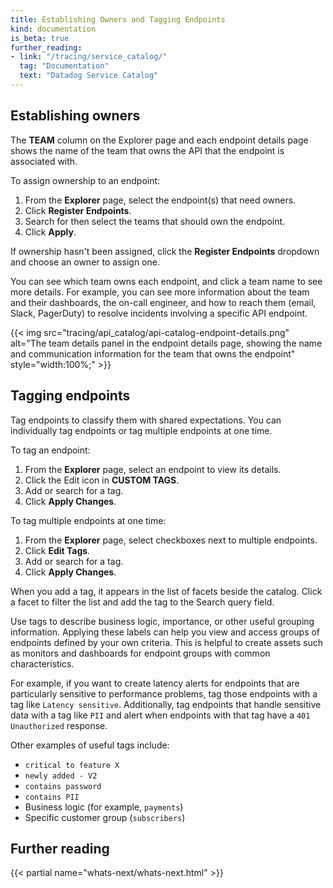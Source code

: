```yaml
---
title: Establishing Owners and Tagging Endpoints
kind: documentation
is_beta: true
further_reading:
- link: "/tracing/service_catalog/"
  tag: "Documentation"
  text: "Datadog Service Catalog"
---
```


<!-- image TKTK -->

## Establishing owners

The **TEAM** column on the Explorer page and each endpoint details page shows the name of the team that owns the API that the endpoint is associated with.

To assign ownership to an endpoint:

1. From the **Explorer** page, select the endpoint(s) that need owners.
2. Click **Register Endpoints**.
3. Search for then select the teams that should own the endpoint.
4. Click **Apply**.

If ownership hasn't been assigned, click the **Register Endpoints** dropdown and choose an owner to assign one.

You can see which team owns each endpoint, and click a team name to see more details. For example, you can see more information about the team and their dashboards, the on-call engineer, and how to reach them (email, Slack, PagerDuty) to resolve incidents involving a specific API endpoint.

{{< img src="tracing/api_catalog/api-catalog-endpoint-details.png" alt="The team details panel in the endpoint details page, showing the name and communication information for the team that owns the endpoint" style="width:100%;" >}}

<!--## Assess monitoring gaps TKTK -->

## Tagging endpoints

Tag endpoints to classify them with shared expectations. You can individually tag endpoints or tag multiple endpoints at one time.

To tag an endpoint:

1. From the **Explorer** page, select an endpoint to view its details.
2. Click the Edit icon in **CUSTOM TAGS**.
3. Add or search for a tag.
4. Click **Apply Changes**.

To tag multiple endpoints at one time:

1. From the **Explorer** page, select checkboxes next to multiple endpoints.
2. Click **Edit Tags**.
3. Add or search for a tag.
4. Click **Apply Changes**.

When you add a tag, it appears in the list of facets beside the catalog. Click a facet to filter the list and add the tag to the Search query field.

Use tags to describe business logic, importance, or other useful grouping information. Applying these labels can help you view and access groups of endpoints defined by your own criteria. This is helpful to create assets such as monitors and dashboards for endpoint groups with common characteristics.

For example, if you want to create latency alerts for endpoints that are particularly sensitive to performance problems, tag those endpoints with a tag like `Latency sensitive`. Additionally, tag endpoints that handle sensitive data with a tag like `PII` and alert when endpoints with that tag have a `401 Unauthorized` response.

Other examples of useful tags include:

- `critical to feature X`
- `newly added - V2`
- `contains password`
- `contains PII`
- Business logic (for example, `payments`)
- Specific customer group (`subscribers`)

## Further reading

{{< partial name="whats-next/whats-next.html" >}}